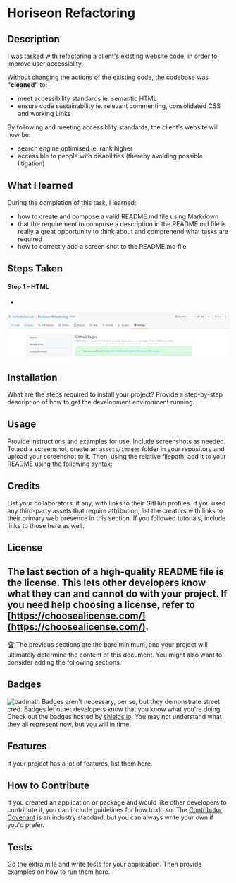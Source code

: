 # Horiseon Refactoring

## Description

I was tasked with refactoring a client's existing website code, in order to improve user accessiblity. 

Without changing the actions of the existing code, the codebase was **"cleaned"** to:
- meet accessibility standards ie. semantic HTML
- ensure code sustainability ie. relevant commenting, consolidated CSS and working Links


By following and meeting accessiblity standards, the client's website will now be:
- search engine optimised ie. rank higher
- accessible to people with disabilities (thereby avoiding possible litigation)

## What I learned
During the completion of this task, I learned:

- how to create and compose a valid README.md file using Markdown
- that the requirement to comprise a description in the README.md file is really a great opportunity to think about and comprehend what tasks are required
- how to correctly add a screen shot to the README.md file

## Steps Taken

#### Step 1 - HTML
- 



![Screenshot of Webiste url](assets/images/screenshot.png)
## Installation
What are the steps required to install your project? Provide a step-by-step description of how to get the development environment running.
## Usage
Provide instructions and examples for use. Include screenshots as needed.
To add a screenshot, create an `assets/images` folder in your repository and upload your screenshot to it. Then, using the relative filepath, add it to your README using the following syntax:

## Credits
List your collaborators, if any, with links to their GitHub profiles.
If you used any third-party assets that require attribution, list the creators with links to their primary web presence in this section.
If you followed tutorials, include links to those here as well.
## License
The last section of a high-quality README file is the license. This lets other developers know what they can and cannot do with your project. If you need help choosing a license, refer to [https://choosealicense.com/](https://choosealicense.com/).
---
🏆 The previous sections are the bare minimum, and your project will ultimately determine the content of this document. You might also want to consider adding the following sections.
## Badges
![badmath](https://img.shields.io/github/languages/top/nielsenjared/badmath)
Badges aren't necessary, per se, but they demonstrate street cred. Badges let other developers know that you know what you're doing. Check out the badges hosted by [shields.io](https://shields.io/). You may not understand what they all represent now, but you will in time.
## Features
If your project has a lot of features, list them here.
## How to Contribute
If you created an application or package and would like other developers to contribute it, you can include guidelines for how to do so. The [Contributor Covenant](https://www.contributor-covenant.org/) is an industry standard, but you can always write your own if you'd prefer.
## Tests
Go the extra mile and write tests for your application. Then provide examples on how to run them here.